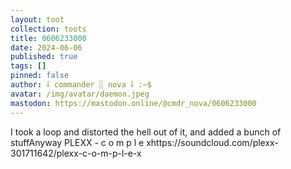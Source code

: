 ```yaml
---
layout: toot
collection: toots
title: 0606233000
date: 2024-06-06
published: true
tags: []
pinned: false
author: ⸸ commander ░ nova ⸸ :~$
avatar: /img/avatar/daemon.jpeg
mastodon: https://mastodon.online/@cmdr_nova/0606233000
---
```


I took a loop and distorted the hell out of it, and added a bunch of stuffAnyway PLEXX - c o m p l e xhttps://soundcloud.com/plexx-301711642/plexx-c-o-m-p-l-e-x
